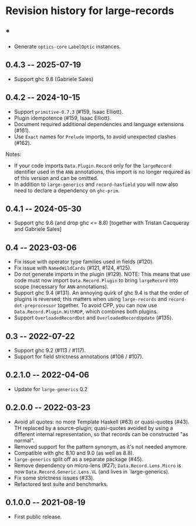 # Revision history for large-records

## *

* Generate `optics-core` `LabelOptic` instances.

## 0.4.3 -- 2025-07-19

* Support ghc 9.8 (Gabriele Sales)

## 0.4.2 -- 2024-10-15

* Support `primitive-0.7.3` (#159, Isaac Elliott).
* Plugin idempotence (#159, Isaac Elliott).
* Document required additional dependencies and language extensions (#161).
* Use `Exact` names for `Prelude` imports, to avoid unexpected clashes (#162).

Notes:

* If your code imports `Data.Plugin.Record` only for the `largeRecord`
  identifier used in the `ANN` annotations, this import is no longer required as
  of this version and can be omitted.
* In addition to `large-generics` and `record-hasfield` you will now also need
  to declare a dependency on `ghc-prim`.

## 0.4.1 -- 2024-05-30

* Support ghc 9.6 (and drop ghc <= 8.8)
  [together with Tristan Cacqueray and Gabriele Sales]

## 0.4 -- 2023-03-06

* Fix issue with operator type families used in fields (#120).
* Fix issue with `NamedWildCards` (#121, #124, #125).
* Do not generate imports in the plugin (#129).
  NOTE: This means that use code must now import `Data.Record.Plugin` to bring
  `largeRecord` into scope (necessary for `ANN` annotations).
* Support ghc 9.4 (#131).
  An annoying quirk of ghc 9.4 is that the order of plugins is reversed; this
  matters when using `large-records` and `record-dot-preprocessor` together.
  To avoid CPP, you can now use `Data.Record.Plugin.WithRDP`, which combines
  both plugins.
* Support `OverloadedRecordDot` and `OverloadedRecordUpdate` (#135).

## 0.3 -- 2022-07-22

* Support ghc 9.2 (#113 / #117).
* Support for field strictness annotations (#106 / #107).

## 0.2.1.0 -- 2022-04-06

* Update for `large-generics` 0.2

## 0.2.0.0 -- 2022-03-23

* Avoid all quotes: no more Template Haskell (#63) or quasi-quotes (#43).
  TH replaced by a source-plugin; quasi-quotes avoided by using a different
  internal representation, so that records can be constructed "as normal".
* Removed support for the pattern synonym, as it's not needed anymore.
* Compatible with ghc 8.10 and 9.0 (as well as 8.8).
* `large-generics` split off as a separate package (#45).
* Remove dependency on micro-lens (#27);
  `Data.Record.Lens.Micro` is now `Data.Record.Generic.Lens.VL`
  (and lives in `large-generics).
* Fix some strictness issues (#33).
* Refactored test suite and benchmarks.

## 0.1.0.0 -- 2021-08-19

* First public release.
